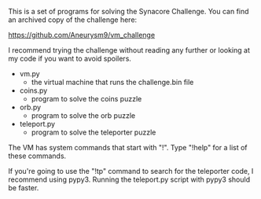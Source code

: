 This is a set of programs for solving the Synacore Challenge. You can
find an archived copy of the challenge here:

https://github.com/Aneurysm9/vm_challenge

I recommend trying the challenge without reading any further or
looking at my code if you want to avoid spoilers.

* vm.py
  - the virtual machine that runs the challenge.bin file
* coins.py
  - program to solve the coins puzzle
* orb.py
  - program to solve the orb puzzle
* teleport.py
  - program to solve the teleporter puzzle

The VM has system commands that start with "!". Type "!help" for a
list of these commands.

If you're going to use the "!tp" command to search for the teleporter
code, I recommend using pypy3. Running the teleport.py script with
pypy3 should be faster.
